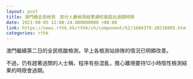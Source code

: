 ```yaml
---
layout: post
title: 澳門續全民檢測　部分人憂檢測結果通知會超出過關時限
date: 2021-08-05 12:08:24.000000000 +08:00
link: https://news.rthk.hk/rthk/ch/component/k2/1604379-20210805.htm
categories: rthk
---
```


澳門繼續第二日的全民核酸檢測，早上各檢測站排隊的情況已明顯改善。

不過，仍有趕著過關的人士稱，程序有些混亂，擔心離境要持12小時陰性檢測結果的時限會過期。
